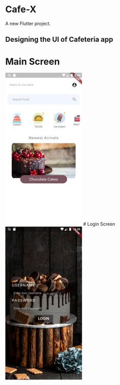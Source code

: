 # Cafe-X
A new Flutter project.

## Designing the UI of Cafeteria app
# Main Screen  
<img src="Screenshot_1599171287.png" width="240" height="480">
# Login Screen  
<img src="Screenshot_1599203358.png" width="240" height="480">
